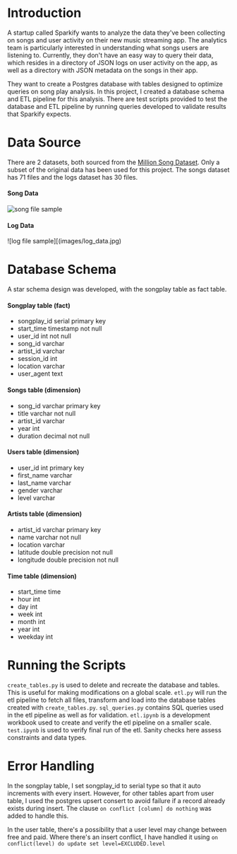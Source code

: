 # Introduction
A startup called Sparkify wants to analyze the data they've been collecting on songs and user activity on their new music streaming app. The analytics team is particularly interested in understanding what songs users are listening to. Currently, they don't have an easy way to query their data, which resides in a directory of JSON logs on user activity on the app, as well as a directory with JSON metadata on the songs in their app.

They want to create a Postgres database with tables designed to optimize queries on song play analysis. In this project, I created a database schema and ETL pipeline for this analysis. There are test scripts provided to test the database and ETL pipeline by running queries developed to validate results that Sparkify expects.

# Data Source
There are 2 datasets, both sourced from the [Million Song Dataset](http://millionsongdataset.com/). Only a subset of the original data has been used for this project. The songs dataset has 71 files and the logs dataset has 30 files.

#### Song Data
![song file sample](images/song_data.jpg)

#### Log Data
![log file sample][(images/log_data.jpg)

# Database Schema
A star schema design was developed, with the songplay table as fact table.
#### Songplay table (fact)
* songplay_id serial primary key
* start_time timestamp not null
* user_id int not null
* song_id varchar
* artist_id varchar
* session_id int
* location varchar
* user_agent text

#### Songs table (dimension)
* song_id varchar primary key
* title varchar not null
* artist_id varchar
* year int
* duration decimal not null

#### Users table (dimension)
* user_id int primary key
* first_name varchar
* last_name varchar
* gender varchar
* level varchar

#### Artists table (dimension)
* artist_id varchar primary key
* name varchar not null
* location varchar
* latitude double precision not null 
* longitude double precision not null

#### Time table (dimension)
* start_time time 
* hour int
* day int
* week int
* month int
* year int
* weekday int

# Running the Scripts

`create_tables.py` is used to delete and recreate the database and tables. This is useful for making modifications on a global scale.
`etl.py` will run the etl pipeline to fetch all files, transform and load into the database tables created with `create_tables.py`.
`sql_queries.py` contains SQL queries used in the etl pipeline as well as for validation.
`etl.ipynb` is a development workbook used to create and verify the etl pipeline on a smaller scale.
`test.ipynb` is used to verify final run of the etl. Sanity checks here assess constraints and data types.

# Error Handling
In the songplay table, I set songplay_id to serial type so that it auto increments with every insert. However, for other tables apart from user table, I used the postgres upsert consert to avoid failure if a record already exists during insert. The clause `on conflict [column] do nothing` was added to handle this.

In the user table, there's a possibility that a user level may change between free and paid. Where there's an insert conflict, I have handled it using `on conflict(level) do update set level=EXCLUDED.level`
